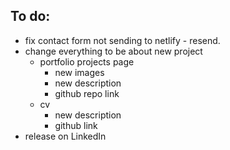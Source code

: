 ## To do:

- fix contact form not sending to netlify - resend.
- change everything to be about new project
  - portfolio projects page
    - new images
    - new description
    - github repo link
  - cv
    - new description
    - github link
- release on LinkedIn
